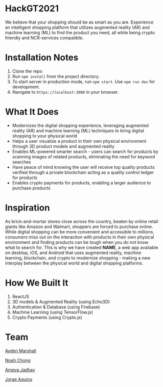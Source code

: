 # HackGT2021

We believe that your shopping should be as smart as you are. Experience an intelligent shopping platform that utilizes augmented reality (AR) and machine learning (ML) to find the product you need, all while being crypto friendly and NCR-services compatible.


# Installation Notes

1. Clone the repo
2. Run `npm install` from the project directory.
3. To start server in production mode, run `npm start`. Use `npm run dev` for development.
4. Navigate to `https://localhost:3000` in your browser.


# What It Does
- Modernizes the digital shopping experience, leveraging augmented reality (AR) and machine learning (ML) techniques to bring digital shopping to your physical world
- Helps a user visualize a product in their own physical environment through 3D product models and augmented reality
- Enables ML-powered smarter search - users can search for products by scanning images of related products, eliminating the need for keyword searches
- Have peace of mind knowing the user will receive top quality products verified through a private blockchain acting as a quality control ledger for products
- Enables crypto payments for products, enabling a larger audience to purchase products


# Inspiration
As brick-and-mortar stores close across the country, beaten by online retail giants like Amazon and Walmart, shoppers are forced to purchase online. While digital shopping can be more convenient and accessible to millions, consumers miss out on the interaction with products in their own physical environment and finding products can be tough when you do not know what to search for. This is why we have created **NAME**, a web app available on desktop, iOS, and Android that uses augmented reality, machine learning, blockchain, and crypto to modernize shopping - making a new interplay between the physical world and digital shopping platforms.


# How We Built It
1. ReactJS
2. 3D models & Augmented Reality (using Echo3D)
3. Authentication & Database (using Firebase)
4. Machine Learning (using TensorFlow.js)
5. Crypto Payments (using Crypto.js)


# Team
[Ayden Marshall](https://www.linkedin.com/in/ayden-marshall-31a330172/)

[Noah Chong](https://www.linkedin.com/in/noahchong/)

[Ameya Jadhav](https://www.linkedin.com/in/ameyajadhav/)

[Jorge Aquino](https://www.linkedin.com/in/jorge-e-aquino/)
